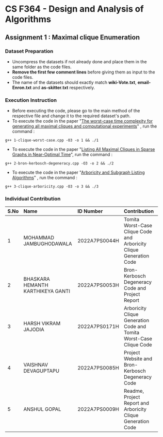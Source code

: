 # CS F364 - Design and Analysis of Algorithms
## Assignment 1 : Maximal clique Enumeration

### Dataset Preparation

- Uncompress the datasets if not already done and place them in the same folder as the code files.
- **Remove the first few comment lines** before giving them as input to the code files.
- The name of the datasets should exactly match **wiki-Vote.txt**, **email-Enron.txt** and **as-skitter.txt** respectively.


### Execution Instruction

- Before executing the code, please go to the main method of the respective file and change it to the required dataset's path.
- To execute the code in the paper "[The worst-case time complexity for generating all maximal cliques and computational experiments](<papers/The worst-case time complexity for generating all maximal cliques and computational experiments..pdf>)" , run the command : 
```
g++ 1-clique-worst-case.cpp -O3 -o 1 && ./1
```
- To execute the code in the paper "[Listing All Maximal Cliques in Sparse Graphs in Near-Optimal Time](<papers/Listing All Maximal Cliques in Sparse Graphs in Near-Optimal TIme.pdf>)", run the command : 
```
g++ 2-bron-kerbosch-degeneracy.cpp -O3 -o 2 && ./2
```
- To execute the code in the paper "[Arboricity and Subgraph Listing Algorithms](<papers/Arboricity and Subgraph Listing Algorithms.pdf>)" , run the command : 
```
g++ 3-clique-arboricity.cpp -O3 -o 3 && ./3
```

### Individual Contribution

| S.No | Name | ID Number | Contribution |
| :---- | :---- | :---- | :---- |
| 1 | MOHAMMAD JAMBUGHODAWALA | 2022A7PS0044H | Tomita Worst-Case Clique Code and Arboricity Clique Generation Code |
| 2 | BHASKARA HEMANTH KARTHIKEYA GANTI | 2022A7PS0053H | Bron-Kerbosch Degeneracy Code and Project Report |
| 3 | HARSH VIKRAM JAJODIA | 2022A7PS0171H | Arboricity Clique Generation Code and Tomita Worst-Case Clique Code |
| 4 | VAISHNAV DEVAGUPTAPU | 2022A7PS0085H | Project Website and Bron-Kerbosch Degeneracy Code |
| 5 | ANSHUL GOPAL | 2022A7PS0009H | Readme, Project Report and Arboricity Clique Generation Code |